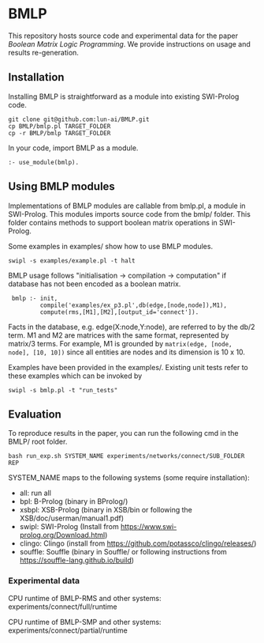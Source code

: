 # BMLP
This repository hosts source code and experimental data for the paper _Boolean Matrix Logic Programming_.
We provide instructions on usage and results re-generation.

## Installation

Installing BMLP is straightforward as a module into existing SWI-Prolog code.
```
git clone git@github.com:lun-ai/BMLP.git
cp BMLP/bmlp.pl TARGET_FOLDER
cp -r BMLP/bmlp TARGET_FOLDER
```

In your code, import BMLP as a module.
```
:- use_module(bmlp).
```

## Using BMLP modules

Implementations of BMLP modules are callable from bmlp.pl, a module in SWI-Prolog.
This modules imports source code from the bmlp/ folder.
This folder contains methods to support boolean matrix operations in SWI-Prolog.

Some examples in examples/ show how to use BMLP modules.

```swipl -s examples/example.pl -t halt```

BMLP usage follows "initialisation -> compilation -> computation" if database has not been encoded as a boolean matrix.

```
 bmlp :- init,
         compile('examples/ex_p3.pl',db(edge,[node,node]),M1),
         compute(rms,[M1],[M2],[output_id='connect']).
```

Facts in the database, e.g. edge(X:node,Y:node), are referred to by the db/2 term.
M1 and M2 are matrices with the same format, represented by matrix/3 terms.
For example, M1 is grounded by ```matrix(edge, [node, node], [10, 10])``` 
since all entities are nodes and its dimension is 10 x 10.

Examples have been provided in the examples/.
Existing unit tests refer to these examples which can be invoked by
```
swipl -s bmlp.pl -t "run_tests"
```

## Evaluation

To reproduce results in the paper, you can run the following cmd in the BMLP/ root folder. 

```bash run_exp.sh SYSTEM_NAME experiments/networks/connect/SUB_FOLDER REP```

SYSTEM_NAME maps to the following systems (some require installation):
- all:   run all
- bpl:   B-Prolog (binary in BProlog/)
- xsbpl: XSB-Prolog (binary in XSB/bin or following the XSB/doc/userman/manual1.pdf)
- swipl: SWI-Prolog (Install from https://www.swi-prolog.org/Download.html)
- clingo: Clingo (install from https://github.com/potassco/clingo/releases/)
- souffle: Souffle (binary in Souffle/ or following instructions from https://souffle-lang.github.io/build)

### Experimental data

CPU runtime of BMLP-RMS and other systems:
experiments/connect/full/runtime

CPU runtime of BMLP-SMP and other systems:
experiments/connect/partial/runtime